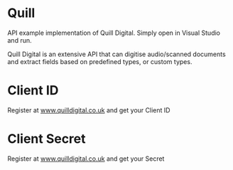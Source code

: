 # Quill

API example implementation of Quill Digital. Simply open in Visual Studio and run.

Quill Digital is an extensive API that can digitise audio/scanned documents and extract fields based on predefined types, or custom types.

# Client ID

Register at www.quilldigital.co.uk and get your Client ID

# Client Secret

Register at www.quilldigital.co.uk and get your Secret




